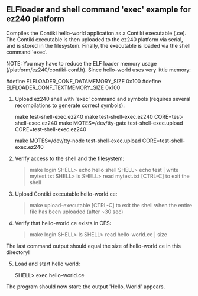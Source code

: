 ELFloader and shell command 'exec' example for ez240 platform
-----------------------------------------------------------

Compiles the Contiki hello-world application as a Contiki executable (.ce).
The Contiki executable is then uploaded to the ez240 platform via serial, and is
stored in the filesystem.  Finally, the executable is loaded via the shell
command 'exec'.

NOTE: You may have to reduce the ELF loader memory usage
(/platform/ez240/contiki-conf.h).  Since hello-world uses very little memory:

#define ELFLOADER_CONF_DATAMEMORY_SIZE 0x100
#define ELFLOADER_CONF_TEXTMEMORY_SIZE 0x100

1. Upload ez240 shell with 'exec' command and symbols (requires several
   recompilations to generate correct symbols):

    make test-shell-exec.ez240
    make test-shell-exec.ez240 CORE=test-shell-exec.ez240
    make MOTES=/dev/tty-gate test-shell-exec.upload CORE=test-shell-exec.ez240

    make MOTES=/dev/tty-node test-shell-exec.upload CORE=test-shell-exec.ez240

2. Verify access to the shell and the filesystem:

    > make login
    SHELL> echo hello shell
    SHELL> echo test | write mytest.txt
    SHELL> ls
    SHELL> read mytest.txt
    [CTRL-C] to exit the shell

3. Upload Contiki executable hello-world.ce:

    > make upload-executable
    [CTRL-C] to exit the shell when the entire file has been uploaded (after
    ~30 sec)

4. Verify that hello-world.ce exists in CFS:

    > make login
    SHELL> ls
    SHELL> read hello-world.ce | size

The last command output should equal the size of hello-world.ce in this
directory!

5. Load and start hello world:

    SHELL> exec hello-world.ce

The program should now start: the output 'Hello, World' appears.
